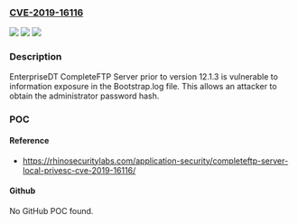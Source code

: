 ### [CVE-2019-16116](https://cve.mitre.org/cgi-bin/cvename.cgi?name=CVE-2019-16116)
![](https://img.shields.io/static/v1?label=Product&message=n%2Fa&color=blue)
![](https://img.shields.io/static/v1?label=Version&message=n%2Fa&color=blue)
![](https://img.shields.io/static/v1?label=Vulnerability&message=n%2Fa&color=brighgreen)

### Description

EnterpriseDT CompleteFTP Server prior to version 12.1.3 is vulnerable to information exposure in the Bootstrap.log file. This allows an attacker to obtain the administrator password hash.

### POC

#### Reference
- https://rhinosecuritylabs.com/application-security/completeftp-server-local-privesc-cve-2019-16116/

#### Github
No GitHub POC found.

